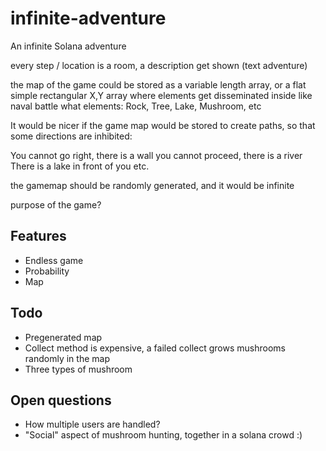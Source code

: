# infinite-adventure
An infinite Solana adventure

every step / location is a room, a description get shown (text adventure)

the map of the game could be stored as a variable length array, or a flat simple rectangular X,Y array where elements get disseminated inside
like naval battle
what elements:
Rock, Tree, Lake, Mushroom, etc

It would be nicer if the game map would be stored to create paths, so that some directions are inhibited:

You cannot go right, there is a wall
you cannot proceed, there is a river
There is a lake in front of you
etc.

the gamemap should be randomly generated, and it would be infinite

purpose of the game?



## Features
- Endless game
- Probability
- Map

## Todo
- Pregenerated map
- Collect method is expensive, a failed collect grows mushrooms randomly in the map
- Three types of mushroom

## Open questions
- How multiple users are handled?
- "Social" aspect of mushroom hunting, together in a solana crowd :)
